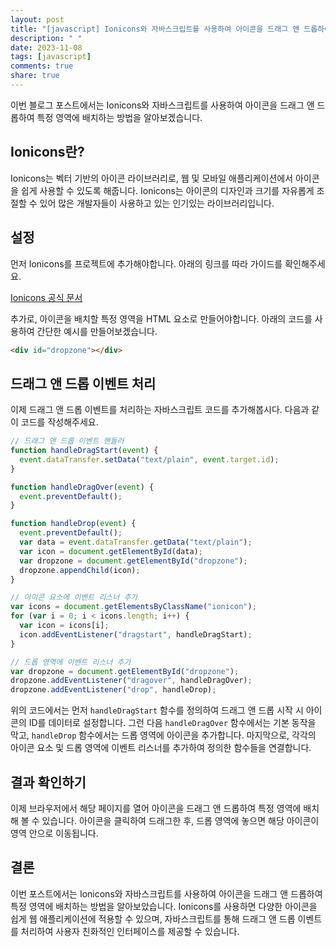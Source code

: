 ```yaml
---
layout: post
title: "[javascript] Ionicons와 자바스크립트를 사용하여 아이콘을 드래그 앤 드롭하여 특정 영역에 배치하는 방법"
description: " "
date: 2023-11-08
tags: [javascript]
comments: true
share: true
---
```


이번 블로그 포스트에서는 Ionicons와 자바스크립트를 사용하여 아이콘을 드래그 앤 드롭하여 특정 영역에 배치하는 방법을 알아보겠습니다.

## Ionicons란?

Ionicons는 벡터 기반의 아이콘 라이브러리로, 웹 및 모바일 애플리케이션에서 아이콘을 쉽게 사용할 수 있도록 해줍니다. Ionicons는 아이콘의 디자인과 크기를 자유롭게 조절할 수 있어 많은 개발자들이 사용하고 있는 인기있는 라이브러리입니다.

## 설정

먼저 Ionicons를 프로젝트에 추가해야합니다. 아래의 링크를 따라 가이드를 확인해주세요.

[Ionicons 공식 문서](https://ionicons.com/)

추가로, 아이콘을 배치할 특정 영역을 HTML 요소로 만들어야합니다. 아래의 코드를 사용하여 간단한 예시를 만들어보겠습니다.

```html
<div id="dropzone"></div>
```

## 드래그 앤 드롭 이벤트 처리

이제 드래그 앤 드롭 이벤트를 처리하는 자바스크립트 코드를 추가해봅시다. 다음과 같이 코드를 작성해주세요.

```javascript
// 드래그 앤 드롭 이벤트 핸들러
function handleDragStart(event) {
  event.dataTransfer.setData("text/plain", event.target.id);
}

function handleDragOver(event) {
  event.preventDefault();
}

function handleDrop(event) {
  event.preventDefault();
  var data = event.dataTransfer.getData("text/plain");
  var icon = document.getElementById(data);
  var dropzone = document.getElementById("dropzone");
  dropzone.appendChild(icon);
}

// 아이콘 요소에 이벤트 리스너 추가
var icons = document.getElementsByClassName("ionicon");
for (var i = 0; i < icons.length; i++) {
  var icon = icons[i];
  icon.addEventListener("dragstart", handleDragStart);
}

// 드롭 영역에 이벤트 리스너 추가
var dropzone = document.getElementById("dropzone");
dropzone.addEventListener("dragover", handleDragOver);
dropzone.addEventListener("drop", handleDrop);
```

위의 코드에서는 먼저 `handleDragStart` 함수를 정의하여 드래그 앤 드롭 시작 시 아이콘의 ID를 데이터로 설정합니다. 그런 다음 `handleDragOver` 함수에서는 기본 동작을 막고, `handleDrop` 함수에서는 드롭 영역에 아이콘을 추가합니다. 마지막으로, 각각의 아이콘 요소 및 드롭 영역에 이벤트 리스너를 추가하여 정의한 함수들을 연결합니다.

## 결과 확인하기

이제 브라우저에서 해당 페이지를 열어 아이콘을 드래그 앤 드롭하여 특정 영역에 배치해 볼 수 있습니다. 아이콘을 클릭하여 드래그한 후, 드롭 영역에 놓으면 해당 아이콘이 영역 안으로 이동됩니다.

## 결론

이번 포스트에서는 Ionicons와 자바스크립트를 사용하여 아이콘을 드래그 앤 드롭하여 특정 영역에 배치하는 방법을 알아보았습니다. Ionicons를 사용하면 다양한 아이콘을 쉽게 웹 애플리케이션에 적용할 수 있으며, 자바스크립트를 통해 드래그 앤 드롭 이벤트를 처리하여 사용자 친화적인 인터페이스를 제공할 수 있습니다.